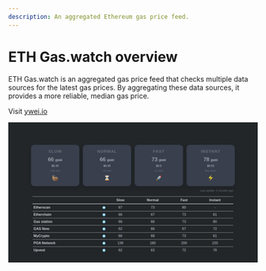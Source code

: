 ```yaml
---
description: An aggregated Ethereum gas price feed.
---
```


# ETH Gas.watch overview

ETH Gas.watch is an aggregated gas price feed that checks multiple data sources for the latest gas prices. By aggregating these data sources, it provides a more reliable, median gas price.

Visit [ywei.io](https://ywei.io/)

![](.gitbook/assets/image.png)

